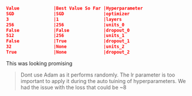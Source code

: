 ```json

Value             |Best Value So Far |Hyperparameter
SGD               |SGD               |optimizer
3                 |1                 |layers
256               |256               |units_0
False             |False             |dropout_0
512               |256               |units_1
False             |True              |dropout_1
32                |None              |units_2
True              |None              |dropout_2
```


This was looking promising


> Dont use Adam as it performs randomly. The lr parameter is too important
> to apply it during the auto tuining of hyperparameters.
> We had the issue with the loss that could be ~8